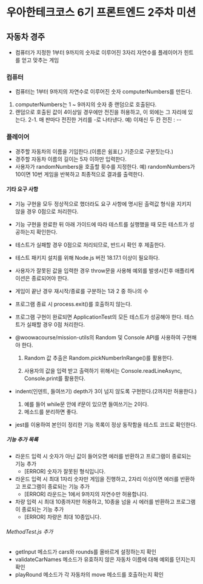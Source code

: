# 우아한테크코스 6기 프론트엔드 2주차 미션

## 자동차 경주
 - 컴퓨터가 지정한 1부터 9까지의 숫자로 이루어진 3자리 자연수를 플레이어가 힌트를 얻고 맞추는 게임

### 컴퓨터
 - 컴퓨터는 1부터 9까지의 자연수로 이루어진 숫자 computerNumbers를 만든다.
  1. computerNumbers는 1 ~ 9까지의 숫자 중 랜덤으로 호출된다.
  2. 랜덤으로 호출된 값이 4이상일 경우에만 전진을 허용하고, 이 외에는 그 자리에 있는다.
    2-1. 매 판마다 전진한 거리를 -로 나타낸다.
    예) 이재신 두 칸 전진 : --

### 플레이어
  - 경주할 자동차의 이름을 기입한다.(이름은 쉼표(,) 기준으로 구분짓는다.)
  - 경주할 자동차 이름의 길이는 5자 이하만 입력한다.
  - 사용자가 randomNumbers을 호출할 횟수를 지정한다.
    예) randomNumbers가 10이면 10번 게임을 반복하고 최종적으로 결과를 출력한다.

#### 기타 요구 사항
  - 기능 구현을 모두 정상적으로 했더라도 요구 사항에 명시된 출력값 형식을 지키지 않을 경우 0점으로 처리한다.

  - 기능 구현을 완료한 뒤 아래 가이드에 따라 테스트를 실행했을 때 모든 테스트가 성공하는지 확인한다.

  - 테스트가 실패할 경우 0점으로 처리되므로, 반드시 확인 후 제출한다.

  - 테스트 패키지 설치를 위해 Node.js 버전 18.17.1 이상이 필요하다.

  - 사용자가 잘못된 값을 입력한 경우 throw문을 사용해 예외를 발생시킨후 애플리케이션은 종료되어야 한다.

  - 게임이 끝난 경우 재시작/종료를 구분하는 1과 2 중 하나의 수

  - 프로그램 종료 시 process.exit()를 호출하지 않는다.

  - 프로그램 구현이 완료되면 ApplicationTest의 모든 테스트가 성공해야 한다. 테스트가 실패할 경우 0점 처리한다.

  - @woowacourse/mission-utils의 Random 및 Console API를 사용하여 구현해야 한다.

    1. Random 값 추출은 Random.pickNumberInRange()를 활용한다.

    2. 사용자의 값을 입력 받고 출력하기 위해서는 Console.readLineAsync, Console.print를 활용한다.

  - indent(인덴트, 들여쓰기) depth가 3이 넘지 않도록 구현한다.(2까지만 허용한다.)

    1. 예를 들어 while문 안에 if문이 있으면 들여쓰기는 2이다.
    2. 메소드를 분리하면 좋다.

  - jest를 이용하여 본인이 정리한 기능 목록이 정상 동작함을 테스트 코드로 확인한다.

##### 기능 추가 목록
  - 라운드 입력 시 숫자가 아닌 값이 들어오면 에러를 반환하고 프로그램이 종료되는 기능 추가
    * [ERROR] 숫자가 잘못된 형식입니다.
  - 라운드 입력 시 최대 1자리 숫자만 게임을 진행하고, 2자리 이상이면 에러를 반환하고 프로그램이 종료되는 기능 추가
    * [ERROR] 라운드는 1에서 9까지의 자연수만 허용합니다.
  - 차량 입력 시 최대 10종까지만 허용하고, 10종을 넘을 시 에러를 반환하고 프로그램이 종료되는 기능 추가
    * [ERROR] 차량은 최대 10종입니다.

###### MethodTest.js 추가
  * getInput 메소드가 cars와 rounds를 올바르게 설정하는지 확인
  * validateCarNames 메소드가 유효하지 않은 자동차 이름에 대해 예외를 던지는지 확인
  * playRound 메소드가 각 자동차의 move 메소드를 호출하는지 확인